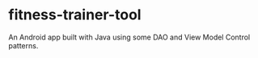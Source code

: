 # fitness-trainer-tool
An Android app built with Java using some DAO and View Model Control patterns.
